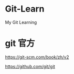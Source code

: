 # Git-Learn
My Git Learning

# git 官方  
https://git-scm.com/book/zh/v2

https://github.com/git/git

